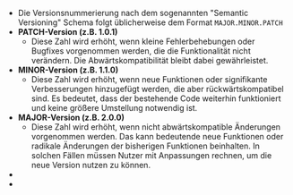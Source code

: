 - Die Versionsnummerierung nach dem sogenannten "Semantic Versioning" Schema folgt üblicherweise dem Format `MAJOR.MINOR.PATCH`
- **PATCH-Version (z.B. 1.0.1)**
	- Diese Zahl wird erhöht, wenn kleine Fehlerbehebungen oder Bugfixes vorgenommen werden, die die Funktionalität nicht verändern. Die Abwärtskompatibilität bleibt dabei gewährleistet.
- **MINOR-Version (z.B. 1.1.0)**
	- Diese Zahl wird erhöht, wenn neue Funktionen oder signifikante Verbesserungen hinzugefügt werden, die aber rückwärtskompatibel sind. Es bedeutet, dass der bestehende Code weiterhin funktioniert und keine größere Umstellung notwendig ist.
- **MAJOR-Version (z.B. 2.0.0)**
	- Diese Zahl wird erhöht, wenn nicht abwärtskompatible Änderungen vorgenommen werden. Das kann bedeutende neue Funktionen oder radikale Änderungen der bisherigen Funktionen beinhalten. In solchen Fällen müssen Nutzer mit Anpassungen rechnen, um die neue Version nutzen zu können.
-
-